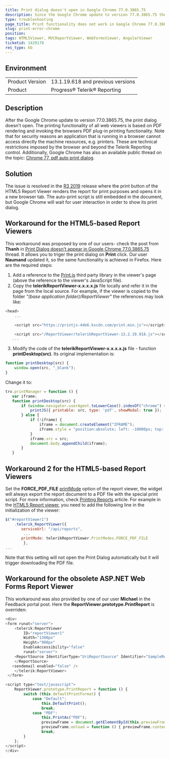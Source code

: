 ```yaml
---
title: Print dialog doesn't open in Google Chrome 77.0.3865.75 
description: Since the Google Chrome update to version 77.0.3865.75 the print functionality in the web-based viewers doesn't work
type: troubleshooting
page_title: Print functionality does not work in Google Chrome 77.0.3865.75 
slug: print-error-chrome
position: 
tags: HTML5Viewer, MVCReportViewer, WebFormsViewer, AngularViewer
ticketid: 1429178
res_type: kb
---
```


## Environment
<table>
	<tr>
		<td>Product Version</td>
		<td>13.1.19.618 and previous versions</td>
	</tr>
	<tr>
		<td>Product</td>
		<td>Progress® Telerik® Reporting</td>
	</tr>
</table>


## Description
After the Google Chrome update to version 77.0.3865.75, the print dialog doesn't open. 
The printing functionality of all web viewers is based on PDF rendering and invoking the browsers PDF plug-in printing functionality. Note that for security reasons an application that is running in a browser cannot access directly the machine resources, e.g. printers. These are technical restrictions imposed by the browser and beyond the Telerik Reporting control.
Additionally, Google Chrome has also an available public thread on the topic: [Chrome 77, pdf auto print dialog](https://support.google.com/chrome/thread/14107571?hl=en). 

## Solution
The issue is resolved in the [R3 2019](https://www.telerik.com/support/whats-new/reporting/release-history/progress-telerik-reporting-r3-2019-13-2-19-918) release where the print button of the HTML5 Report Viewer renders the report for print purposes and opens it in a new browser tab. The auto-print script is still embedded in the document, but Google Chrome will wait for user interaction in order to show its print dialog.


## Workaround for the HTML5-based Report Viewers
This workaround was proposed by one of our users- check the post from **Thanh** in [Print Dialog doesn't appear in Google Chrome 77.0.3865.75](https://feedback.telerik.com/reporting/1429337-print-dialog-doesn-t-appear-in-google-chrome-77-0-3865-75) thread. It allows you to triger the print dialog on **Print** click. Our user **Naumand** updated it, so the same functionality is achieved in Firefox. 
Here are the required steps:
1) Add a reference to the [Print.js](https://printjs.crabbly.com/) third party library in the viewer's page (above the reference to the viewer's JavaScript file).
2) Copy the **telerikReportViewer-x.x.x.x.js** file locally and refer it in the page from the local source. For example, if the viewer is copied to the folder _"(base application folder)/ReportViewer"_ the references may look like:

```JavaScript
<head>
    ...

    <script src="https://printjs-4de6.kxcdn.com/print.min.js"></script>

    <script src="/ReportViewer/telerikReportViewer-13.2.19.918.js"></script>
   ...
```

3) Modify the code of the **telerikReportViewer-x.x.x.x.js** file - function **printDesktop(src)**. Its original implementation is:

```JavaScript
function printDesktop(src) {
    window.open(src, "_blank");
}
```

Change it to:

```JavaScript
trv.printManager = function () {
   var iframe;
   function printDesktop(src) {
       if (window.navigator.userAgent.toLowerCase().indexOf("chrome") > -1) {
           printJS({ printable: src, type: 'pdf', showModal: true });
       } else {
           if (!iframe) {
               iframe = document.createElement("IFRAME");
               iframe.style = "position:absolute; left: -10000px; top: -10000px;";
           }
           iframe.src = src;
           document.body.appendChild(iframe);
       }
   }
```


## Workaround 2 for the HTML5-based Report Viewers
Set the **FORCE_PDF_FILE** [printMode](../html5-report-viewer-api-printmodes) option of the report viewer, the widget will always export the report document to a PDF file with the special print script. For more information, check [Printing Reports](../html5-report-viewer-direct-print) article. 
For example in the [HTML5 Report viewer](../html5-report-viewer), you need to add the following line in the initialization of the viewer:

```JavaScript
$("#reportViewer1")
	.telerik_ReportViewer({                  
       serviceUrl: "/api/reports",
		...
       printMode: telerikReportViewer.PrintModes.FORCE_PDF_FILE
		},
...
```

Note that this setting will not open the Print Dialog automatically but it will trigger downloading the PDF file.

## Workaround for the obsolete ASP.NET Web Forms Report Viewer
This workaround was also provided by one of our user **Michael** in the Feedback portal post. Here the **ReportViewer.prototype.PrintReport** is overriden:

```JavaScript
<div>
<form runat="server">
    <telerik:ReportViewer
        ID="reportViewer1"
        Width="1300px"
        Height="900px"
        EnableAccessibility="false"
        runat="server">
    <ReportSource IdentifierType="UriReportSource" Identifier="SampleReport.trdp">
    </ReportSource>
   <sendemail enabled="false" />
    </telerik:ReportViewer>
 </form>

<script type="text/javascript">
    ReportViewer.prototype.PrintReport = function () {
        switch (this.defaultPrintFormat) {
            case "Default":
                this.DefaultPrint();
                break;
            case "PDF":
                this.PrintAs("PDF");
                previewFrame = document.getElementById(this.previewFrameID);
                previewFrame.onload = function () { previewFrame.contentDocument.execCommand("print", true, null); }
                break;
        }
    };
</script>
</div>
```
